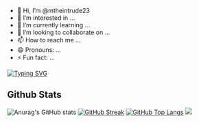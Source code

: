 - 👋 Hi, I’m @mtheintrude23
- 👀 I’m interested in ...
- 🌱 I’m currently learning ...
- 💞️ I’m looking to collaborate on ...
- 📫 How to reach me ...
- 😄 Pronouns: ...
- ⚡ Fun fact: ...

[![Typing SVG](https://readme-typing-svg.demolab.com?font=Itim&pause=1000&color=11F7E5&background=1E37FF00&center=true&vCenter=true&width=435&lines=+We+are+building+a+bot+named+H.Duong;Owner+Of+H.Duong+Bot)](https://git.io/typing-svg)
## Github Stats
![Anurag's GitHub stats](https://github-readme-stats.vercel.app/api?username=mtheintrude23&show_icons=true&theme=merko)
[![GitHub Streak](https://streak-stats.demolab.com?user=mtheintrude23&theme=solarized-dark)](https://git.io/streak-stats)
[![GitHub Top Langs](https://github-readme-stats.vercel.app/api/top-langs/?username=mtheintrude23&show_icons=true&layout=compact&theme=dracula)](https://github.com/anuraghazra/github-readme-stats)
[![](https://visitcount.itsvg.in/api?id=mtheintrude23&label=Profile%20Views&color=2&icon=3&pretty=true)](https://visitcount.itsvg.in)


